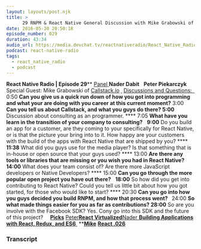 ```yaml
---
layout: layouts/post.njk
title: >
      29 RNPM & React Native General Discussion with Mike Grabowski of Callstack.io
date: 2016-05-30 20:50:18
episode_number: 029
duration: 43:34
audio_url: https://media.devchat.tv/reactnativeradio/React_Native_Radio_Episode_29.mp3
podcast: react-native-radio
tags: 
  - react_native_radio
  - podcast
---
```


 **React Native Radio | Episode 29**** <u>Panel </u> ****Nader Dabit**** &nbsp; ****Peter Piekarczyk**** Special Guest: Mike Grabowski of [Callstack.io](http://callstack.io/) ****<u> </u>**** <u>Discussions and Questions: </u> ****<u> </u>**** 0:50 ****Can you give us a quick run down of how you got into programming and what your are doing with you career at this current moment?**** 3:00 ****Can you tell us about Callstack, and what you guys do there?**  **5:00**** Discussion about consulting as an programmer. **** 7:05 ****What have you learn in the transition of your company to consulting?**** &nbsp; ****9:00**** Do you build an app for a customer, are they coming to your specifically for React Native, or is that the picture your bring into to it. How happy are your customers with the build of the apps with React Native that are shipped by you? **** &nbsp; ****11:38**** What did you guys use for the media player? Is that something that is in-house or open source that your guys used? **** 13:00 ****Are there any tools or libraries that are missing or you wish you had in React Native?**  **14:00**** What does your team consist of? Are there more JavaScript developers or Native Developers? **** 15:00 ****Can you go through the more popular open project you have out there?**** &nbsp; ****18:00**** So how did you get into contributing to React Native? Could you tell us little bit about how you got started, for those who would like to start? **** 20:30 ****Can you go into how you guys decided you build RNPM, and how that process went?**  **&nbsp;**** 24:00 ****So what made things easier for you as far as contributions?**  **28:00**** So are you involve with the Facebook SDK? Yes. Cony go into this SDK and the future of this project? **&nbsp;** &nbsp; ****<u>Picks</u>**** <u>Peter</u>**[**React Virtualized**](https://github.com/bvaughn/react-virtualized)**<u>Nader </u>**[**Building Applications with React, Redux, and ES6**](https://www.pluralsight.com/courses/react-redux-react-router-es6)**<u> </u> ****<u>Mike</u>** [**React .026**](https://github.com/facebook/react-native/releases/tag/v0.26.0)&nbsp;

### Transcript


